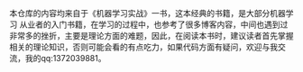 本仓库的内容均来自于《机器学习实战》一书，这本经典的书籍，是大部分机器学习
从业者的入门书籍，在学习的过程中，也参考了很多博客内容，中间也遇到过非常多的挫折，主要是理论方面的难题，因此，在阅读本书时，建议读者首先掌握相关的理论知识，否则可能会看的有点吃力，如果代码方面有疑问，欢迎与我交流，我的qq:1372039881。
